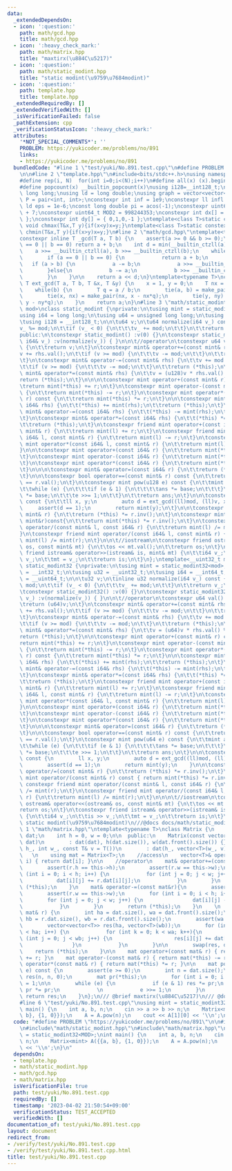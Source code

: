 ```yaml
---
data:
  _extendedDependsOn:
  - icon: ':question:'
    path: math/gcd.hpp
    title: math/gcd.hpp
  - icon: ':heavy_check_mark:'
    path: math/matrix.hpp
    title: "maxtirx(\u884C\u5217)"
  - icon: ':question:'
    path: math/static_modint.hpp
    title: "static modint(\u9759\u7684modint)"
  - icon: ':question:'
    path: template.hpp
    title: template.hpp
  _extendedRequiredBy: []
  _extendedVerifiedWith: []
  _isVerificationFailed: false
  _pathExtension: cpp
  _verificationStatusIcon: ':heavy_check_mark:'
  attributes:
    '*NOT_SPECIAL_COMMENTS*': ''
    PROBLEM: https://yukicoder.me/problems/no/891
    links:
    - https://yukicoder.me/problems/no/891
  bundledCode: "#line 1 \"test/yuki/No.891.test.cpp\"\n#define PROBLEM \"https://yukicoder.me/problems/no/891\"\
    \n\n#line 2 \"template.hpp\"\n#include<bits/stdc++.h>\nusing namespace std;\n\
    #define rep(i, N)  for(int i=0;i<(N);i++)\n#define all(x) (x).begin(),(x).end()\n\
    #define popcount(x) __builtin_popcount(x)\nusing i128=__int128_t;\nusing ll =\
    \ long long;\nusing ld = long double;\nusing graph = vector<vector<int>>;\nusing\
    \ P = pair<int, int>;\nconstexpr int inf = 1e9;\nconstexpr ll infl = 1e18;\nconstexpr\
    \ ld eps = 1e-6;\nconst long double pi = acos(-1);\nconstexpr uint64_t MOD = 1e9\
    \ + 7;\nconstexpr uint64_t MOD2 = 998244353;\nconstexpr int dx[] = { 1,0,-1,0\
    \ };\nconstexpr int dy[] = { 0,1,0,-1 };\ntemplate<class T>static constexpr inline\
    \ void chmax(T&x,T y){if(x<y)x=y;}\ntemplate<class T>static constexpr inline void\
    \ chmin(T&x,T y){if(x>y)x=y;}\n#line 2 \"math/gcd.hpp\"\ntemplate<typename T>\n\
    constexpr inline T _gcd(T a, T b) {\n    assert(a >= 0 && b >= 0);\n    if (a\
    \ == 0 || b == 0) return a + b;\n    int d = min(__builtin_ctzll(a), __builtin_ctzll(b));\n\
    \    a >>= __builtin_ctzll(a), b >>= __builtin_ctzll(b);\n    while (a != b) {\n\
    \        if (a == 0 || b == 0) {\n            return a + b;\n        }\n     \
    \   if (a > b) {\n            a -= b;\n            a >>= __builtin_ctzll(a);\n\
    \        }else{\n            b -= a;\n            b >>= __builtin_ctzll(b);\n\
    \        }\n    }\n\n    return a << d;\n}\ntemplate<typename T>\nconstexpr inline\
    \ T ext_gcd(T a, T b, T &x, T &y) {\n    x = 1, y = 0;\n    T nx = 0, ny = 1;\n\
    \    while(b) {\n        T q = a / b;\n        tie(a, b) = make_pair(b, a % b);\n\
    \        tie(x, nx) = make_pair(nx, x - nx*q);\n        tie(y, ny) = make_pair(ny,\
    \ y - ny*q);\n    }\n    return a;\n}\n#line 3 \"math/static_modint.hpp\"\ntemplate<__uint64_t\
    \ mod>\nclass static_modint {\nprivate:\n\tusing mint = static_modint<mod>;\n\t\
    using i64 = long long;\n\tusing u64 = unsigned long long;\n\tusing u128 = __uint128_t;\n\
    \tusing i128 = __int128_t;\n\n\tu64 v;\n\tu64 normalize(i64 v_) const {\n\t\t\
    v_ %= mod;\n\t\tif (v_ < 0) {\n\t\t\tv_ += mod;\n\t\t}\n\t\treturn v_;\n\t}\n\
    public:\n\tconstexpr static_modint() :v(0) {}\n\tconstexpr static_modint(const\
    \ i64& v_) :v(normalize(v_)) { }\n\n\t//operator\n\tconstexpr u64 val() const\
    \ {\n\t\treturn v;\n\t}\n\tconstexpr mint& operator+=(const mint& rhs) {\n\t\t\
    v += rhs.val();\n\t\tif (v >= mod) {\n\t\t\tv -= mod;\n\t\t}\n\t\treturn (*this);\n\
    \t}\n\tconstexpr mint& operator-=(const mint& rhs) {\n\t\tv += mod - rhs.val();\n\
    \t\tif (v >= mod) {\n\t\t\tv -= mod;\n\t\t}\n\t\treturn (*this);\n\t}\n\tconstexpr\
    \ mint& operator*=(const mint& rhs) {\n\t\tv = (u128)v * rhs.val() % mod;\n\t\t\
    return (*this);\n\t}\n\n\n\tconstexpr mint operator+(const mint& r) const {\n\t\
    \treturn mint(*this) += r;\n\t}\n\tconstexpr mint operator-(const mint& r) const\
    \ {\n\t\treturn mint(*this) -= r;\n\t}\n\tconstexpr mint operator*(const mint&\
    \ r) const {\n\t\treturn mint(*this) *= r;\n\t}\n\n\tconstexpr mint& operator+=(const\
    \ i64& rhs) {\n\t\t(*this) += mint(rhs);\n\t\treturn (*this);\n\t}\n\tconstexpr\
    \ mint& operator-=(const i64& rhs) {\n\t\t(*this) -= mint(rhs);\n\t\treturn (*this);\n\
    \t}\n\tconstexpr mint& operator*=(const i64& rhs) {\n\t\t(*this) *= mint(rhs);\n\
    \t\treturn (*this);\n\t}\n\tconstexpr friend mint operator+(const i64& l, const\
    \ mint& r) {\n\t\treturn mint(l) += r;\n\t}\n\tconstexpr friend mint operator-(const\
    \ i64& l, const mint& r) {\n\t\treturn mint(l) -= r;\n\t}\n\tconstexpr friend\
    \ mint operator*(const i64& l, const mint& r) {\n\t\treturn mint(l) *= r;\n\t\
    }\n\n\tconstexpr mint operator+(const i64& r) {\n\t\treturn mint(*this) += r;\n\
    \t}\n\tconstexpr mint operator-(const i64& r) {\n\t\treturn mint(*this) -= r;\n\
    \t}\n\tconstexpr mint operator*(const i64& r) {\n\t\treturn mint(*this) *= r;\n\
    \t}\n\n\n\tconstexpr mint& operator=(const i64& r) {\n\t\treturn (*this) = mint(r);\n\
    \t}\n\n\tconstexpr bool operator==(const mint& r) const {\n\t\treturn (*this).val()\
    \ == r.val();\n\t}\n\tconstexpr mint pow(u128 e) const {\n\t\tmint ans(1), base(*this);\n\
    \t\twhile (e) {\n\t\t\tif (e & 1) {\n\t\t\t\tans *= base;\n\t\t\t}\n\t\t\tbase\
    \ *= base;\n\t\t\te >>= 1;\n\t\t}\n\t\treturn ans;\n\t}\n\n\tconstexpr mint inv()\
    \ const {\n\t\tll x, y;\n        auto d = ext_gcd((ll)mod, (ll)v, x, y);\n   \
    \     assert(d == 1);\n        return mint(y);\n\t}\n\n\tconstexpr mint& operator/=(const\
    \ mint& r) {\n\t\treturn (*this) *= r.inv();\n\t}\n\tconstexpr mint inv(const\
    \ mint&r)const{\n\t\treturn mint(*this) *= r.inv();\n\t}\n\tconstexpr friend mint\
    \ operator/(const mint& l, const i64& r) {\n\t\treturn mint(l) /= mint(r);\n\t\
    }\n\tconstexpr friend mint operator/(const i64& l, const mint& r) {\n\t\treturn\
    \ mint(l) /= mint(r);\n\t}\n\n\t//iostream\n\tconstexpr friend ostream& operator<<(ostream&\
    \ os, const mint& mt) {\n\t\tos << mt.val();\n\t\treturn os;\n\t}\n\tconstexpr\
    \ friend istream& operator>>(istream& is, mint& mt) {\n\t\ti64 v_;\n\t\tis >>\
    \ v_;\n\t\tmt = v_;\n\t\treturn is;\n\t}\n};\ntemplate<__uint32_t mod>\nclass\
    \ static_modint32 {\nprivate:\n\tusing mint = static_modint32<mod>;\n\tusing i32\
    \ = __int32_t;\n\tusing u32 = __uint32_t;\n\tusing i64 = __int64_t;\n\tusing u64\
    \ = __uint64_t;\n\n\tu32 v;\n\tinline u32 normalize(i64 v_) const {\n\t\tv_ %=\
    \ mod;\n\t\tif (v_ < 0) {\n\t\t\tv_ += mod;\n\t\t}\n\t\treturn v_;\n\t}\npublic:\n\
    \tconstexpr static_modint32() :v(0) {}\n\tconstexpr static_modint32(const i64&\
    \ v_) :v(normalize(v_)) { }\n\n\t//operator\n\tconstexpr u64 val() const {\n\t\
    \treturn (u64)v;\n\t}\n\tconstexpr mint& operator+=(const mint& rhs) {\n\t\tv\
    \ += rhs.val();\n\t\tif (v >= mod) {\n\t\t\tv -= mod;\n\t\t}\n\t\treturn (*this);\n\
    \t}\n\tconstexpr mint& operator-=(const mint& rhs) {\n\t\tv += mod - rhs.val();\n\
    \t\tif (v >= mod) {\n\t\t\tv -= mod;\n\t\t}\n\t\treturn (*this);\n\t}\n\tconstexpr\
    \ mint& operator*=(const mint& rhs) {\n\t\tv = (u64)v * rhs.val() % mod;\n\t\t\
    return (*this);\n\t}\n\n\tconstexpr mint operator+(const mint& r) const {\n\t\t\
    return mint(*this) += r;\n\t}\n\tconstexpr mint operator-(const mint& r) const\
    \ {\n\t\treturn mint(*this) -= r;\n\t}\n\tconstexpr mint operator*(const mint&\
    \ r) const {\n\t\treturn mint(*this) *= r;\n\t}\n\n\tconstexpr mint& operator+=(const\
    \ i64& rhs) {\n\t\t(*this) += mint(rhs);\n\t\treturn (*this);\n\t}\n\tconstexpr\
    \ mint& operator-=(const i64& rhs) {\n\t\t(*this) -= mint(rhs);\n\t\treturn (*this);\n\
    \t}\n\tconstexpr mint& operator*=(const i64& rhs) {\n\t\t(*this) *= mint(rhs);\n\
    \t\treturn (*this);\n\t}\n\tconstexpr friend mint operator+(const i64& l, const\
    \ mint& r) {\n\t\treturn mint(l) += r;\n\t}\n\tconstexpr friend mint operator-(const\
    \ i64& l, const mint& r) {\n\t\treturn mint(l) -= r;\n\t}\n\tconstexpr friend\
    \ mint operator*(const i64& l, const mint& r) {\n\t\treturn mint(l) *= r;\n\t\
    }\n\n\tconstexpr mint operator+(const i64& r) {\n\t\treturn mint(*this) += r;\n\
    \t}\n\tconstexpr mint operator-(const i64& r) {\n\t\treturn mint(*this) -= r;\n\
    \t}\n\tconstexpr mint operator*(const i64& r) {\n\t\treturn mint(*this) *= r;\n\
    \t}\n\n\n\tconstexpr mint& operator=(const i64& r) {\n\t\treturn (*this) = mint(r);\n\
    \t}\n\n\tconstexpr bool operator==(const mint& r) const {\n\t\treturn (*this).val()\
    \ == r.val();\n\t}\n\tconstexpr mint pow(u64 e) const {\n\t\tmint ans(1), base(*this);\n\
    \t\twhile (e) {\n\t\t\tif (e & 1) {\n\t\t\t\tans *= base;\n\t\t\t}\n\t\t\tbase\
    \ *= base;\n\t\t\te >>= 1;\n\t\t}\n\t\treturn ans;\n\t}\n\n\tconstexpr mint inv()\
    \ const {\n        ll x, y;\n        auto d = ext_gcd((ll)mod, (ll)v, x, y);\n\
    \        assert(d == 1);\n        return mint(y);\n    }\n\n\tconstexpr mint&\
    \ operator/=(const mint& r) {\n\t\treturn (*this) *= r.inv();\n\t}\n    constexpr\
    \ mint operator/(const mint& r) const { return mint(*this) *= r.inv(); }\n   \
    \ constexpr friend mint operator/(const mint& l, const i64& r) {\n\t\treturn mint(l)\
    \ /= mint(r);\n\t}\n\tconstexpr friend mint operator/(const i64& l, const mint&\
    \ r) {\n\t\treturn mint(l) /= mint(r);\n\t}\n\n\n\t//iostream\n\tconstexpr friend\
    \ ostream& operator<<(ostream& os, const mint& mt) {\n\t\tos << mt.val();\n\t\t\
    return os;\n\t}\n\tconstexpr friend istream& operator>>(istream& is, mint& mt)\
    \ {\n\t\ti64 v_;\n\t\tis >> v_;\n\t\tmt = v_;\n\t\treturn is;\n\t}\n\n};\n///@brief\
    \ static modint(\u9759\u7684modint)\n///@docs docs/math/static_modint.md\n#line\
    \ 1 \"math/matrix.hpp\"\ntemplate<typename T>\nclass Matrix {\n    vector<vector<T>>\
    \ dat;\n    int h = 0, w = 0;\n\n  public:\n    Matrix(const vector<vector<T>>&\
    \ dat)\n        : dat(dat), h(dat.size()), w(dat.front().size()) {}\n\n    Matrix(int\
    \ h_, int w_, const T& v = T())\n        : dat(h_, vector<T>(w_, v)){}\n     \
    \   \n    using mat = Matrix<T>;\n    //access\n    vector<T>& operator[](int\
    \ i) { return dat[i]; }\n\n    //operator\n    mat& operator+=(const mat& r) {\n\
    \        assert(r.h == this->h);\n        assert(r.w == this->w);\n        for\
    \ (int i = 0; i < h; i++) {\n            for (int j = 0; j < w; j++) {\n     \
    \           dat[i][j] += r.dat[i][j];\n            }\n        }\n        return\
    \ (*this);\n    }\n    mat& operator-=(const mat&r){\n        assert(r.h == this->h);\n\
    \        assert(r.w == this->w);\n        for (int i = 0; i < h; i++) {\n    \
    \        for (int j = 0; j < w; j++) {\n                dat[i][j] -= r.dat[i][j];\n\
    \            }\n        }\n        return (*this);\n    }\n    \n    mat& operator*=(const\
    \ mat& r) {\n        int ha = dat.size(), wa = dat.front().size();\n        int\
    \ hb = r.dat.size(), wb = r.dat.front().size();\n        assert(wa == hb);\n\n\
    \        vector<vector<T>> res(ha, vector<T>(wb));\n        for (int i = 0; i\
    \ < ha; i++) {\n            for (int k = 0; k < wa; k++){\n                for\
    \ (int j = 0; j < wb; j++) {\n                    res[i][j] += dat[i][k] * r.dat[k][j];\n\
    \                }\n            }\n        }\n\n        swap(res, dat);\n    \
    \    return (*this);\n    }\n\n    mat operator+(const mat& r) { return mat(*this)\
    \ += r; }\n    mat operator-(const mat& r) { return mat(*this) -= r; }\n    mat\
    \ operator*(const mat& r) { return mat(*this) *= r; }\n\n    mat pow(__int64_t\
    \ e) const {\n        assert(e >= 0);\n        int n = dat.size();\n        mat\
    \ res(n, n, 0);\n        mat pr(*this);\n        for (int i = 0; i < n; i++) res[i][i]\
    \ = 1;\n\n        while (e) {\n            if (e & 1) res *= pr;\n           \
    \ pr *= pr;\n            \n            e >>= 1;\n        }\n        \n       \
    \ return res;\n    }\n};\n/// @brief maxtirx(\u884C\u5217)\n/// @docs docs/math/matrix.md\n\
    #line 6 \"test/yuki/No.891.test.cpp\"\nusing mint = static_modint32<MOD>;\nint\
    \ main() {\n    int a, b, n;\n    cin >> a >> b >> n;\n    Matrix<mint> A({{a,\
    \ b}, {1, 0}});\n    A = A.pow(n);\n    cout << A[1][0] << '\\n';\n}\n"
  code: "#define PROBLEM \"https://yukicoder.me/problems/no/891\"\n\n#include\"template.hpp\"\
    \n#include\"math/static_modint.hpp\"\n#include\"math/matrix.hpp\"\nusing mint\
    \ = static_modint32<MOD>;\nint main() {\n    int a, b, n;\n    cin >> a >> b >>\
    \ n;\n    Matrix<mint> A({{a, b}, {1, 0}});\n    A = A.pow(n);\n    cout << A[1][0]\
    \ << '\\n';\n}\n"
  dependsOn:
  - template.hpp
  - math/static_modint.hpp
  - math/gcd.hpp
  - math/matrix.hpp
  isVerificationFile: true
  path: test/yuki/No.891.test.cpp
  requiredBy: []
  timestamp: '2023-04-02 21:50:54+09:00'
  verificationStatus: TEST_ACCEPTED
  verifiedWith: []
documentation_of: test/yuki/No.891.test.cpp
layout: document
redirect_from:
- /verify/test/yuki/No.891.test.cpp
- /verify/test/yuki/No.891.test.cpp.html
title: test/yuki/No.891.test.cpp
---
```

